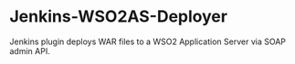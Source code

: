 Jenkins-WSO2AS-Deployer
=======================

Jenkins plugin deploys WAR files to a WSO2 Application Server via SOAP admin API.
